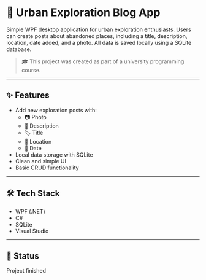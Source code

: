 # 🌆 Urban Exploration Blog App

Simple WPF desktop application for urban exploration enthusiasts. Users can create posts about abandoned places, including a title, description, location, date added, and a photo. All data is saved locally using a SQLite database.

> 🎓 This project was created as part of a university programming course.

---

## ✨ Features

- Add new exploration posts with:
  - 📷 Photo
  - 📝 Description
  - 🏷️ Title
  - 📍 Location
  - 📅 Date
- Local data storage with SQLite
- Clean and simple UI
- Basic CRUD functionality

---

## 🛠️ Tech Stack

- WPF (.NET)
- C#
- SQLite
- Visual Studio

---

## 📌 Status

Project finished

